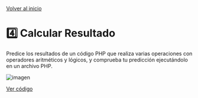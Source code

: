 [Volver al inicio](https://github.com/LoganNDE/Ejercicios-PHP/tree/main/1-Ejercicios/#readme)
# 4️⃣ Calcular Resultado

Predice los resultados de un código PHP que realiza varias operaciones con operadores aritméticos y lógicos, y comprueba tu predicción ejecutándolo en un archivo PHP.

![imagen](https://github.com/user-attachments/assets/1e6ad456-79ac-4cad-9fae-df52e734da7e)

[Ver código](https://github.com/LoganNDE/Ejercicios-PHP/tree/main/1-Ejercicios/calcularResultado/calcularResultado.php)
